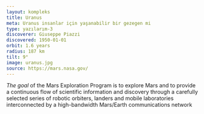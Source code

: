 ```yaml
---
layout: kompleks
title: Uranus
meta: Uranus insanlar için yaşanabilir bir gezegen mi
type: yazılarım-3
discoverer: Giuseppe Piazzi
discovered: 1950-01-01
orbit: 1.6 years
radius: 187 km
tilt: 9°
image: uranus.jpg
source: https://mars.nasa.gov/
---
```


*The goal* of the Mars Exploration Program is to explore Mars and to provide a continuous flow of scientific information and discovery through a carefully selected series of robotic orbiters, landers and mobile laboratories interconnected by a high-bandwidth Mars/Earth communications network
